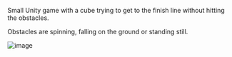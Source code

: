 Small Unity game with a cube trying to get to the finish line without hitting the obstacles.

Obstacles are spinning, falling on the ground or standing still.

![image](https://github.com/vlandero/obstacle-run/assets/86161545/ec2d716c-c874-4bcd-81e9-338bac9cd8a0)

